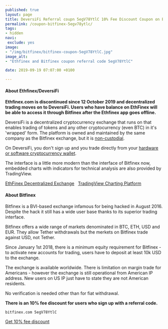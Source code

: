 ```yaml
---
published: true
layout: page
title: DeversiFi Referral coupn 5egV78YtlC 10% Fee Discount Coupon on Bitfinex
permalink: /coupon-bitfinex-5egv78ytlc/
tags:
- hidden
navi:
 exclude: yes
image:
- "/img/bitfinex/bitfinex-coupon-5egV78YtlC.jpg"
image_alt:
- "Ethfinex and Bitfinex coupon referral code 5egV78YtlC"

date: 2019-09-19 07:07:00 +0100

---
```


#### About Ethfinex/DeversiFi

**Ethfinex.com is discontinued since 12 October 2019 and decentralized trading moves on to DeversiFi. Users who have balance on EthFinex will be able to access it through Bitfinex after the Ethfinex app goes offline.**

DeversiFi is a decentralized cryptocurrency exchange that runs on that enables trading of tokens and any other cryptocurrency (even BTC) in it's 'wrapped' form. The platform is owned and maintained by the same company as the Bitfinex exchange, but it is [non-custodial](/dex-trading/).

On DeversiFi, you don't sign up and you trade directly from your [hardware or software cryptocurrency wallet](/altcoin-wallets/).

The interface is a little more modern than the interface of Bitfinex now, embedded charts with indicators for technical analysis are also provided by TradingView.

<a rel="nofollow" href="https://www.bitfinex.com/?refcode=5egV78YtlC" class="button" target="_blank">EthFinex Decentralized Exchange</a> &nbsp; <a rel="nofollow" href="https://tradingview.go2cloud.org/aff_c?offer_id=2&aff_id=3223&file_id=205" class="button" target="_blank">TradingView Charting Platform</a>

#### About Bitfinex

Bitfinex is a BVI-based exchange infamous for being hacked in August 2016. Despite the hack it still has a wide user base thanks to its superior trading interface.

Bitfinex offers a wide range of markets denominated in BTC, ETH, USD and EUR. They allow Tether withdrawals but the merkets on Bitfinex trade against USD, not Tether.

Since January 1st 2018, there is a minimum equity requirement for Bitfinex - to activate new accounts for trading, users have to deposit at least 10k USD to the exchange.

The exchange is available worldwide. There is limitation on margin trade for Americans - however the exchange is still operational from American IP address. New users on US IP just have to state they are not American residents.

No verification is needed other than for fiat withdrawal.

**There is an 10% fee discount for users who sign up with a referral code.**

`bitfinex.com 5egV78YtlC`

<a rel="nofollow" href="https://www.ethfinex.com/?refcode=5egV78YtlC" class="button" target="_blank">Get 10% fee discount</a>
